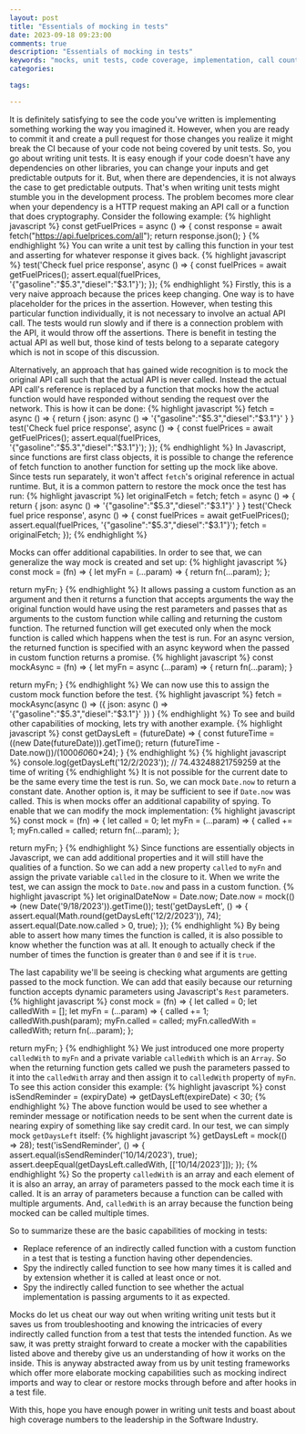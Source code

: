 ```yaml
---
layout: post
title: "Essentials of mocking in tests"
date: 2023-09-18 09:23:00
comments: true
description: "Essentials of mocking in tests"
keywords: "mocks, unit tests, code coverage, implementation, call count, arguments"
categories:

tags:

---
```

It is definitely satisfying to see the code you've written is implementing something working the way you imagined it. However, when you are ready to commit it and create a pull request for those changes you realize it might break the CI because of your code not being covered by unit tests. So, you go about writing unit tests. It is easy enough if your code doesn't have any dependencies on other libraries, you can change your inputs and get predictable outputs for it. But, when there are dependencies, it is not always the case to get predictable outputs. That's when writing unit tests might stumble you in the development process. The problem becomes more clear when your dependency is a HTTP request making an API call or a function that does cryptography. Consider the following example:
{% highlight javascript %}
const getFuelPrices = async () => {
    const response = await fetch("https://api.fuelprices.com/all");
    return response.json();
}
{% endhighlight %}
You can write a unit test by calling this function in your test and asserting for whatever response it gives back.
{% highlight javascript %}
test('Check fuel price response', async () => {
    const fuelPrices = await getFuelPrices();
    assert.equal(fuelPrices, '{"gasoline":"$5.3","diesel":"$3.1"}');
});
{% endhighlight %}
Firstly, this is a very naive approach because the prices keep changing. One way is to have placeholder for the prices in the assertion. However, when testing this particular function individually, it is not necessary to involve an actual API call. The tests would run slowly and if there is a connection problem with the API, it would throw off the assertions. There is benefit in testing the actual API as well but, those kind of tests belong to a separate category which is not in scope of this discussion.

Alternatively, an approach that has gained wide recognition is to mock the original API call such that the actual API is never called. Instead the actual API call's reference is replaced by a function that mocks how the actual function would have responded without sending the request over the network. This is how it can be done:
{% highlight javascript %}
fetch = async () => {
    return {
        json: async () => '{"gasoline":"$5.3","diesel":"$3.1"}'
    }
}
test('Check fuel price response', async () => {
    const fuelPrices = await getFuelPrices();
    assert.equal(fuelPrices, '{"gasoline":"$5.3","diesel":"$3.1"}');
});
{% endhighlight %}
In Javascript, since functions are first class objects, it is possible to change the reference of fetch function to another function for setting up the mock like above. Since tests run separately, it won't affect `fetch`'s original reference in actual runtime. But, it is a common pattern to restore the mock once the test has run:
{% highlight javascript %}
let originalFetch = fetch;
fetch = async () => {
    return {
        json: async () => '{"gasoline":"$5.3","diesel":"$3.1"}'
    }
}
test('Check fuel price response', async () => {
    const fuelPrices = await getFuelPrices();
    assert.equal(fuelPrices, '{"gasoline":"$5.3","diesel":"$3.1"}');
    fetch = originalFetch;
});
{% endhighlight %}

Mocks can offer additional capabilities. In order to see that, we can generalize the way mock is created and set up:
{% highlight javascript %}
const mock = (fn) => {
  let myFn = (...param) => {
    return fn(...param);
  };

  return myFn;
}
{% endhighlight %}
It allows passing a custom function as an argument and then it returns a function that accepts arguments the way the original function would have using the rest parameters and passes that as arguments to the custom function while calling and returning the custom function. The returned function will get executed only when the mock function is called which happens when the test is run. For an async version, the returned function is specified with an async keyword when the passed in custom function returns a promise.
{% highlight javascript %}
const mockAsync = (fn) => {
  let myFn = async (...param) => {
    return fn(...param);
  }

  return myFn;
}
{% endhighlight %}
We can now use this to assign the custom mock function before the test.
{% highlight javascript %}
fetch = mockAsync(async () => ({
        json: async () => '{"gasoline":"$5.3","diesel":"$3.1"}'
    })
  )
{% endhighlight %}
To see and build other capabilities of mocking, lets try with another example. 
{% highlight javascript %}
const getDaysLeft = (futureDate) => {
  const futureTime = ((new Date(futureDate))).getTime();
  return (futureTime - Date.now())/(1000*60*60*24);
}
{% endhighlight %}
{% highlight javascript %}
console.log(getDaysLeft('12/2/2023')); // 74.43248821759259 at the time of writing 
{% endhighlight %}
It is not possible for the current date to be the same every time the test is run. So, we can mock `Date.now` to return a constant date. Another option is, it may be sufficient to see if `Date.now` was called. This is when mocks offer an additional capability of spying. To enable that we can modify the mock implementation:
{% highlight javascript %}
const mock = (fn) => {
  let called = 0;
  let myFn = (...param) => {
    called += 1;
    myFn.called = called;
    return fn(...param);
  };

  return myFn;
}
{% endhighlight %}
Since functions are essentially objects in Javascript, we can add additional properties and it will still have the qualities of a function. So we can add a new property `called` to `myFn` and assign the private variable `called` in the closure to it. When we write the test, we can assign the mock to `Date.now` and pass in a custom function.
{% highlight javascript %}
let originalDateNow = Date.now;
Date.now = mock(() => (new Date('9/18/2023')).getTime());
test('getDaysLeft', () => {
  assert.equal(Math.round(getDaysLeft('12/2/2023')), 74);
  assert.equal(Date.now.called > 0, true);
});
{% endhighlight %}
By being able to assert how many times the function is called, it is also possible to know whether the function was at all. It enough to actually check if the number of times the function is greater than `0` and see if it is `true`.

The last capability we'll be seeing is checking what arguments are getting passed to the mock function. We can add that easily because our returning function accepts dynamic parameters using Javascript's `Rest` parameters.
{% highlight javascript %}
const mock = (fn) => {
  let called = 0;
  let calledWith = [];
  let myFn = (...param) => {
    called += 1;
    calledWith.push(param);
    myFn.called = called;
    myFn.calledWith = calledWith;
    return fn(...param);
  };

  return myFn;
}
{% endhighlight %}
We just introduced one more property `calledWith` to `myFn` and a private variable `calledWith` which is an `Array`. So when the returning function gets called we push the parameters passed to it into the `calledWith` array and then assign it to `calledWith` property of `myFn`. To see this action consider this example:
{% highlight javascript %}
const isSendReminder = (expiryDate) => getDaysLeft(expireDate) < 30;
{% endhighlight %}
The above function would be used to see whether a reminder message or notification needs to be sent when the current date is nearing expiry of something like say credit card. In our test, we can simply mock `getDaysLeft` itself:
{% highlight javascript %}
getDaysLeft = mock(() => 28);
test('isSendReminder', () => {
  assert.equal(isSendReminder('10/14/2023'), true);
  assert.deepEqual(getDaysLeft.calledWith, [['10/14/2023']]);
});
{% endhighlight %}
So the property `calledWith` is an array and each element of it is also an array, an array of parameters passed to the mock each time it is called. It is an array of parameters because a function can be called with multiple arguments. And, `calledWith` is an array because the function being mocked can be called multiple times.

So to summarize these are the basic capabilities of mocking in tests:
* Replace reference of an indirectly called function with a custom function in a test that is testing a function having other dependencies.
* Spy the indirectly called function to see how many times it is called and by extension whether it is called at least once or not.
* Spy the indirectly called function to see whether the actual implementation is passing arguments to it as expected.

Mocks do let us cheat our way out when writing writing unit tests but it saves us from troubleshooting and knowing the intricacies of every indirectly called function from a test that tests the intended function. As we saw, it was pretty straight forward to create a mocker with the capabilities listed above and thereby give us an understanding of how it works on the inside. This is anyway abstracted away from us by unit testing frameworks which offer more elaborate mocking capabilities such as mocking indirect imports and way to clear or restore mocks through before and after hooks in a test file.

With this, hope you have enough power in writing unit tests and boast about high coverage numbers to the leadership in the Software Industry.
